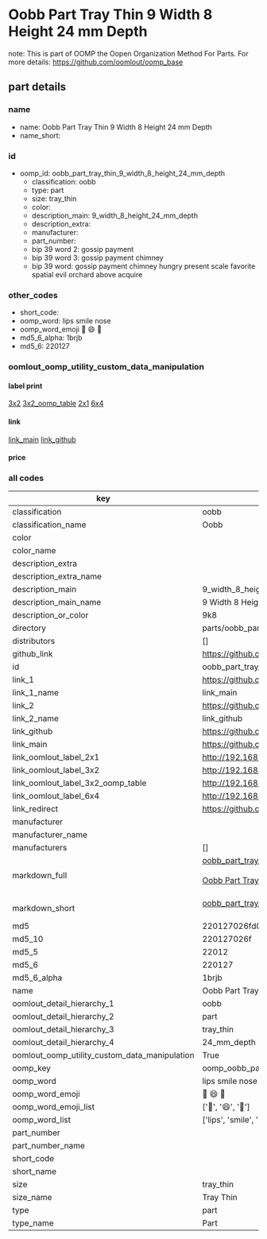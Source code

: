 # Oobb Part Tray Thin 9 Width 8 Height 24 mm Depth  

note: This is part of OOMP the Oopen Organization Method For Parts. For more details: https://github.com/oomlout/oomp_base

##  part details
  







### name
* name: Oobb Part Tray Thin 9 Width 8 Height 24 mm Depth
* name_short: 
### id
* oomp_id: oobb_part_tray_thin_9_width_8_height_24_mm_depth
  * classification: oobb
  * type: part
  * size: tray_thin
  * color: 
  * description_main: 9_width_8_height_24_mm_depth
  * description_extra: 
  * manufacturer: 
  * part_number: 
  * bip 39 word 2: gossip payment
  * bip 39 word 3: gossip payment chimney
  * bip 39 word: gossip payment chimney hungry present scale favorite spatial evil orchard above acquire

### other_codes
* short_code: 
* oomp_word: lips smile nose
* oomp_word_emoji :lips: :smile: :nose:
* md5_6_alpha: 1brjb
* md5_6: 220127






### oomlout_oomp_utility_custom_data_manipulation
#### label print
[3x2](http://192.168.1.245:1112/?label=oomp%201brjb)
[3x2_oomp_table](http://192.168.1.108:1112/?label=oomp%201brjb)
[2x1](http://192.168.1.242:1112/?label=oomp%201brjb)
[6x4](http://192.168.1.55:1112/?label=oomp%201brjb)    

#### link

[link_main](https://github.com/oomlout/oomlout_oomp_version_1_messy/tree/main/parts/oobb_part_tray_thin_9_width_8_height_24_mm_depth) [link_github](https://github.com/oomlout/oomlout_oomp_version_1_messy/tree/main/parts/oobb_part_tray_thin_9_width_8_height_24_mm_depth)                             

#### price







### all codes 
| key | value |  
| --- | --- |  
| classification | oobb |  
| classification_name | Oobb |  
| color |  |  
| color_name |  |  
| description_extra |  |  
| description_extra_name |  |  
| description_main | 9_width_8_height_24_mm_depth |  
| description_main_name | 9 Width 8 Height 24 mm Depth |  
| description_or_color | 9k8 |  
| directory | parts/oobb_part_tray_thin_9_width_8_height_24_mm_depth |  
| distributors | [] |  
| github_link | https://github.com/oomlout/oomlout_oomp_part_src/tree/main/parts/oobb_part_tray_thin_9_width_8_height_24_mm_depth |  
| id | oobb_part_tray_thin_9_width_8_height_24_mm_depth |  
| link_1 | https://github.com/oomlout/oomlout_oomp_version_1_messy/tree/main/parts/oobb_part_tray_thin_9_width_8_height_24_mm_depth |  
| link_1_name | link_main |  
| link_2 | https://github.com/oomlout/oomlout_oomp_version_1_messy/tree/main/parts/oobb_part_tray_thin_9_width_8_height_24_mm_depth |  
| link_2_name | link_github |  
| link_github | https://github.com/oomlout/oomlout_oomp_version_1_messy/tree/main/parts/oobb_part_tray_thin_9_width_8_height_24_mm_depth |  
| link_main | https://github.com/oomlout/oomlout_oomp_version_1_messy/tree/main/parts/oobb_part_tray_thin_9_width_8_height_24_mm_depth |  
| link_oomlout_label_2x1 | http://192.168.1.242:1112/?label=oomp%201brjb |  
| link_oomlout_label_3x2 | http://192.168.1.245:1112/?label=oomp%201brjb |  
| link_oomlout_label_3x2_oomp_table | http://192.168.1.108:1112/?label=oomp%201brjb |  
| link_oomlout_label_6x4 | http://192.168.1.55:1112/?label=oomp%201brjb |  
| link_redirect | https://github.com/oomlout/oomlout_oomp_version_1_messy/tree/main/parts/oobb_part_tray_thin_9_width_8_height_24_mm_depth |  
| manufacturer |  |  
| manufacturer_name |  |  
| manufacturers | [] |  
| markdown_full | [oobb_part_tray_thin_9_width_8_height_24_mm_depth](none)<br>[](none)<br>[Oobb Part Tray Thin 9 Width 8 Height 24 Mm Depth](none)<br><br> |  
| markdown_short | [oobb_part_tray_thin_9_width_8_height_24_mm_depth](none)<br><br> |  
| md5 | 220127026fd08a83005506f450286b27 |  
| md5_10 | 220127026f |  
| md5_5 | 22012 |  
| md5_6 | 220127 |  
| md5_6_alpha | 1brjb |  
| name | Oobb Part Tray Thin 9 Width 8 Height 24 mm Depth |  
| oomlout_detail_hierarchy_1 | oobb |  
| oomlout_detail_hierarchy_2 | part |  
| oomlout_detail_hierarchy_3 | tray_thin |  
| oomlout_detail_hierarchy_4 | 24_mm_depth |  
| oomlout_oomp_utility_custom_data_manipulation | True |  
| oomp_key | oomp_oobb_part_tray_thin_9_width_8_height_24_mm_depth |  
| oomp_word | lips smile nose |  
| oomp_word_emoji | :lips: :smile: :nose: |  
| oomp_word_emoji_list | [':lips:', ':smile:', ':nose:'] |  
| oomp_word_list | ['lips', 'smile', 'nose'] |  
| part_number |  |  
| part_number_name |  |  
| short_code |  |  
| short_name |  |  
| size | tray_thin |  
| size_name | Tray Thin |  
| type | part |  
| type_name | Part |  
